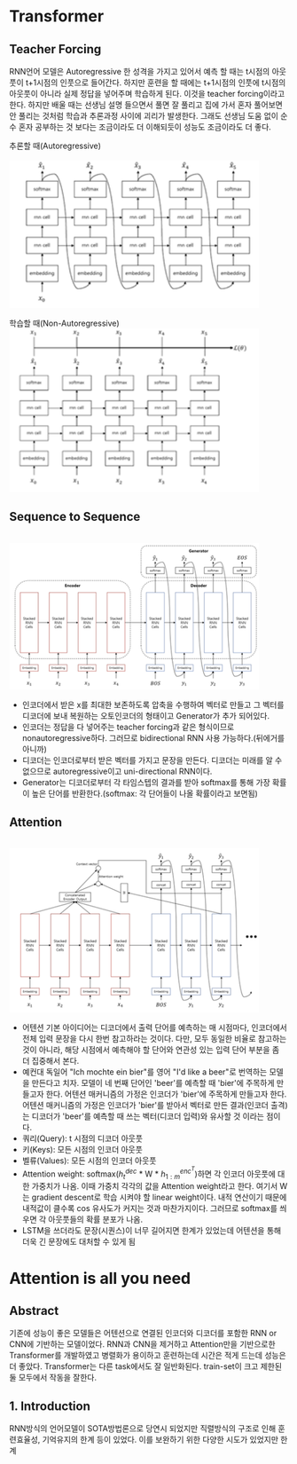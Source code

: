 # Transformer

## Teacher Forcing 
RNN언어 모델은 Autoregressive 한 성격을 가지고 있어서 예측 할 때는 t시점의 아웃풋이 t+1시점의 인풋으로 들어간다. 하지만 훈련을 할 때에는 t+1시점의 인풋에 t시점의 아웃풋이 아니라 실제 정답을 넣어주며 학습하게 된다. 이것을 teacher forcing이라고 한다. 하지만 배울 때는 선생님 설명 들으면서 풀면 잘 풀리고 집에 가서 혼자 풀어보면 안 풀리는 것처럼 학습과 추론과정 사이에 괴리가 발생한다. 그래도 선생님 도움 없이 순수 혼자 공부하는 것 보다는 조금이라도 더 이해되듯이 성능도 조금이라도 더 좋다.  
  
추론할 때(Autoregressive)  
<br>
  <img src='./1.png' width=450><br> 

학습할 때(Non-Autoregressive)
<br>
  <img src='./2.png' width=450><br> 


## Sequence to Sequence 
<br>
  <img src='./3.png' width=450><br>  

- 인코더에서 받은 x를 최대한 보존하도록 압축을 수행하여 벡터로 만들고 그 벡터를 디코더에 보내 복원하는 오토인코더의 형태이고 Generator가 추가 되어있다.
- 인코더는 정답을 다 넣어주는 teacher forcing과 같은 형식이므로 nonautoregressive하다. 그러므로 bidirectional RNN 사용 가능하다.(뒤에거를 아니까)
- 디코더는 인코더로부터 받은 벡터를 가지고 문장을 만든다. 디코더는 미래를 알 수 없으므로 autoregressive이고 uni-directional RNN이다.
- Generator는 디코더로부터 각 타임스텝의 결과를 받아 softmax를 통해 가장 확률이 높은 단어를 반환한다.(softmax: 각 단어들이 나올 확률이라고 보면됨)

## Attention 
<br>
  <img src='./4.png' width=450><br>  

- 어텐션 기본 아이디어는 디코더에서 출력 단어를 예측하는 매 시점마다, 인코더에서 전체 입력 문장을 다시 한번 참고하라는 것이다. 다만, 모두 동일한 비율로 참고하는 것이 아니라, 해당 시점에서 예측해야 할 단어와 연관성 있는 입력 단어 부분을 좀 더 집중해서 본다.
- 예컨대 독일어 "Ich mochte ein bier"를 영어 "I'd like a beer"로 번역하는 모델을 만든다고 치자. 모델이 네 번째 단어인 'beer'를 예측할 때 'bier'에 주목하게 만들고자 한다. 어텐션 매커니즘의 가정은 인코더가 'bier'에 주목하게 만들고자 한다. 어텐션 매커니즘의 가정은 인코더가 'bier'를 받아서 벡터로 만든 결과(인코더 출격)는 디코더가 'beer'를 예측할 때 쓰는 벡터(디코더 입력)와 유사할 것 이라는 점이다.
- 쿼리(Query): t 시점의 디코더 아웃풋
- 키(Keys): 모든 시점의 인코더 아웃풋
- 벨류(Values): 모든 시점의 인코더 아웃풋
- Attention weight: softmax($h_t^{dec}$ * W * ${h_{1:m}}^{{enc}^T}$)하면 각 인코더 아웃풋에 대한 가중치가 나옴. 이때 가중치 각각의 값을 Attention weight라고 한다. 여기서 W는 gradient descent로 학습 시켜야 할 linear weight이다. 내적 연산이기 때문에 내적값이 클수록 cos 유사도가 커지는 것과 마찬가지이다. 그러므로 softmax를 씌우면 각 아웃풋들의 확률 분포가 나옴.
- LSTM을 쓰더라도 문장(시퀀스)이 너무 길어지면 한계가 있었는데 어텐션을 통해 더욱 긴 문장에도 대처할 수 있게 됨

# Attention is all you need

## Abstract 
기존에 성능이 좋은 모델들은 어텐션으로 연결된 인코더와 디코더를 포함한 RNN or CNN에 기반하는 모델이었다. RNN과 CNN을 제거하고 Attention만을 기반으로한 Transformer를 개발하였고 병렬화가 용이하고 훈련하는데 시간은 적게 드는데 성능은 더 좋았다. Transformer는 다른 task에서도 잘 일반화된다. train-set이 크고 제한된 둘 모두에서 작동을 잘한다.

## 1. Introduction 
RNN방식의 언어모델이 SOTA방법론으로 당연시 되었지만 직렬방식의 구조로 인해 훈련효율성, 기억유지의 한계 등이 있었다. 이를 보완하기 위한 다양한 시도가 있었지만 한계